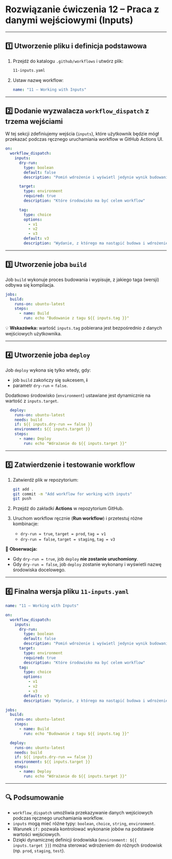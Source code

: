 # Rozwiązanie ćwiczenia 12 – Praca z danymi wejściowymi (Inputs)

---

## 1️⃣ Utworzenie pliku i definicja podstawowa

1. Przejdź do katalogu `.github/workflows` i utwórz plik:
   ```bash
   11-inputs.yaml
   ```
2. Ustaw nazwę workflow:
   ```yaml
   name: "11 – Working with Inputs"
   ```

---

## 2️⃣ Dodanie wyzwalacza `workflow_dispatch` z trzema wejściami

W tej sekcji zdefiniujemy wejścia (`inputs`), które użytkownik będzie mógł przekazać podczas ręcznego uruchamiania workflow w GitHub Actions UI.

```yaml
on:
  workflow_dispatch:
    inputs:
      dry-run:
        type: boolean
        default: false
        description: "Pomiń wdrożenie i wyświetl jedynie wynik budowania"

      target:
        type: environment
        required: true
        description: "Które środowisko ma być celem workflow"

      tag:
        type: choice
        options:
          - v1
          - v2
          - v3
        default: v3
        description: "Wydanie, z którego ma nastąpić budowa i wdrożenie"
```

---

## 3️⃣ Utworzenie joba `build`

Job `build` wykonuje proces budowania i wypisuje, z jakiego taga (wersji) odbywa się kompilacja.

```yaml
jobs:
  build:
    runs-on: ubuntu-latest
    steps:
      - name: Build
        run: echo "Budowanie z tagu ${{ inputs.tag }}"
```

💡 **Wskazówka:** wartość `inputs.tag` pobierana jest bezpośrednio z danych wejściowych użytkownika.

---

## 4️⃣ Utworzenie joba `deploy`

Job `deploy` wykona się tylko wtedy, gdy:

- job `build` zakończy się sukcesem, **i**
- parametr `dry-run` = `false`.

Dodatkowo środowisko (`environment`) ustawiane jest dynamicznie na wartość z `inputs.target`.

```yaml
  deploy:
    runs-on: ubuntu-latest
    needs: build
    if: ${{ inputs.dry-run == false }}
    environment: ${{ inputs.target }}
    steps:
      - name: Deploy
        run: echo "Wdrażanie do ${{ inputs.target }}"
```

---

## 5️⃣ Zatwierdzenie i testowanie workflow

1. Zatwierdź plik w repozytorium:
   ```bash
   git add .
   git commit -m "Add workflow for working with inputs"
   git push
   ```

2. Przejdź do zakładki **Actions** w repozytorium GitHub.
3. Uruchom workflow ręcznie (**Run workflow**) i przetestuj różne kombinacje:
   - `dry-run = true`, `target = prod`, `tag = v1`
   - `dry-run = false`, `target = staging`, `tag = v3`

🔹 **Obserwacja:**  
   - Gdy `dry-run = true`, job `deploy` **nie zostanie uruchomiony**.  
   - Gdy `dry-run = false`, job `deploy` zostanie wykonany i wyświetli nazwę środowiska docelowego.  

---

## 6️⃣ Finalna wersja pliku `11-inputs.yaml`

```yaml
name: "11 – Working with Inputs"

on:
  workflow_dispatch:
    inputs:
      dry-run:
        type: boolean
        default: false
        description: "Pomiń wdrożenie i wyświetl jedynie wynik budowania"
      target:
        type: environment
        required: true
        description: "Które środowisko ma być celem workflow"
      tag:
        type: choice
        options:
          - v1
          - v2
          - v3
        default: v3
        description: "Wydanie, z którego ma nastąpić budowa i wdrożenie"

jobs:
  build:
    runs-on: ubuntu-latest
    steps:
      - name: Build
        run: echo "Budowanie z tagu ${{ inputs.tag }}"

  deploy:
    runs-on: ubuntu-latest
    needs: build
    if: ${{ inputs.dry-run == false }}
    environment: ${{ inputs.target }}
    steps:
      - name: Deploy
        run: echo "Wdrażanie do ${{ inputs.target }}"
```

---

## 🔍 Podsumowanie

- `workflow_dispatch` umożliwia przekazywanie danych wejściowych podczas ręcznego uruchamiania workflow.  
- `inputs` mogą mieć różne typy: `boolean`, `choice`, `string`, `environment`.  
- Warunek `if:` pozwala kontrolować wykonanie jobów na podstawie wartości wejściowych.  
- Dzięki dynamicznej definicji środowiska (`environment: ${{ inputs.target }}`) można sterować wdrożeniem do różnych środowisk (np. `prod`, `staging`, `test`).  
